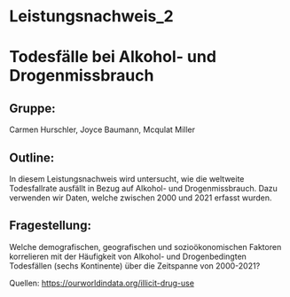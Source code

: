 # Leistungsnachweis_2

# Todesfälle bei Alkohol- und Drogenmissbrauch

## Gruppe:

Carmen Hurschler, Joyce Baumann, Mcqulat Miller

## Outline:
In diesem Leistungsnachweis wird untersucht, wie die weltweite Todesfallrate ausfällt in Bezug auf Alkohol- und Drogenmissbrauch. Dazu verwenden wir Daten, welche zwischen 2000 und 2021 erfasst wurden. 

## Fragestellung:
Welche demografischen, geografischen und sozioökonomischen Faktoren korrelieren mit der Häufigkeit von Alkohol- und Drogenbedingten Todesfällen (sechs Kontinente) über die Zeitspanne von 2000-2021? 

Quellen: https://ourworldindata.org/illicit-drug-use








